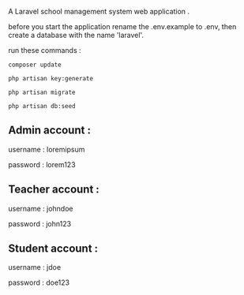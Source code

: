 A Laravel school management system web application .

before you start the application rename the .env.example to .env, then create a database with the name 'laravel'.

run these commands :

`composer update`

`php artisan key:generate`

`php artisan migrate`

`php artisan db:seed`

## Admin account :

username : loremipsum

password : lorem123

## Teacher account :

username : johndoe

password : john123

## Student account :

username : jdoe

password : doe123
